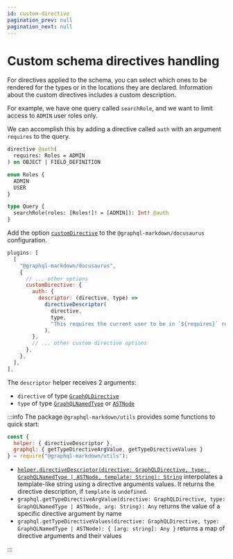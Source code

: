 ```yaml
---
id: custom-directive
pagination_prev: null
pagination_next: null
---
```


# Custom schema directives handling

For directives applied to the schema, you can select which ones to be rendered for the types or in the locations they are declared. Information about the custom directives includes a custom description.

For example, we have one query called `searchRole`, and we want to limit access to `ADMIN` user roles only.

We can accomplish this by adding a directive called `auth` with an argument `requires` to the query.

```graphql
directive @auth(
  requires: Roles = ADMIN
) on OBJECT | FIELD_DEFINITION

enum Roles {
  ADMIN
  USER
}

type Query {
  searchRole(roles: [Roles!]! = [ADMIN]): Int! @auth
}
```

Add the option [`customDirective`](/docs/settings#customdirective) to the `@graphql-markdown/docusaurus` configuration.

```js {6-19}
plugins: [
  [
    "@graphql-markdown/docusaurus",
    {
      // ... other options
      customDirective: {
        auth: {
          descriptor: (directive, type) =>
            directiveDescriptor(
              directive,
              type,
              "This requires the current user to be in `${requires}` role.",
            ),
        },
        // ... other custom directive options
      },
    },
  ],
],
```

The `descriptor` helper receives 2 arguments:
- `directive` of type [`GraphQLDirective`](https://github.com/graphql/graphql-js/blob/main/src/type/directives.ts)
- `type` of type [`GraphQLNamedType`](https://github.com/graphql/graphql-js/blob/main/src/type/definition.ts) or [`ASTNode`](https://github.com/graphql/graphql-js/blob/main/src/language/ast.ts)

:::info
The package `@graphql-markdown/utils` provides some functions to quick start:
```js
const { 
  helper: { directiveDescriptor }, 
  graphql: { getTypeDirectiveArgValue, getTypeDirectiveValues } 
} = require("@graphql-markdown/utils");
```

- [`helper.directiveDescriptor(directive: GraphQLDirective, type: GraphQLNamedType | ASTNode, template: String): String`](https://github.com/graphql-markdown/graphql-markdown/blob/main/packages/utils/src/helper.js) interpolates a template-like string using a directive arguments values. It returns the directive description, if `template` is `undefined`.
- `graphql.getTypeDirectiveArgValue(directive: GraphQLDirective, type: GraphQLNamedType | ASTNode, arg: String): Any` returns the value of a specific directive argument by name
- `graphql.getTypeDirectiveValues(directive: GraphQLDirective, type: GraphQLNamedType | ASTNode): { [arg: string]: Any }` returns a map of directive arguments and their values

:::
